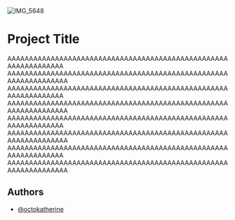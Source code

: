![IMG_5648](https://github.com/Wargish/CyberElectro/assets/101837509/7bef0303-5549-4d61-82fe-b0be9d1044b8)
# Project Title

AAAAAAAAAAAAAAAAAAAAAAAAAAAAAAAAAAAAAAAAAAAAAAAAAAAAAAAAAAAAAAAA
AAAAAAAAAAAAAAAAAAAAAAAAAAAAAAAAAAAAAAAAAAAAAAAAAAAAAAAAAAAAAAAAA
AAAAAAAAAAAAAAAAAAAAAAAAAAAAAAAAAAAAAAAAAAAAAAAAAAAAAAAAAAAAAAAA
AAAAAAAAAAAAAAAAAAAAAAAAAAAAAAAAAAAAAAAAAAAAAAAAAAAAAAAAAAAAAAAAA
AAAAAAAAAAAAAAAAAAAAAAAAAAAAAAAAAAAAAAAAAAAAAAAAAAAAAAAAAAAAAAAA
AAAAAAAAAAAAAAAAAAAAAAAAAAAAAAAAAAAAAAAAAAAAAAAAAAAAAAAAAAAAAAAAA
AAAAAAAAAAAAAAAAAAAAAAAAAAAAAAAAAAAAAAAAAAAAAAAAAAAAAAAAAAAAAAAA
AAAAAAAAAAAAAAAAAAAAAAAAAAAAAAAAAAAAAAAAAAAAAAAAAAAAAAAAAAAAAAAAA


## Authors

- [@octokatherine](https://www.github.com/octokatherine)

